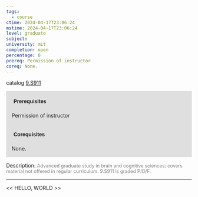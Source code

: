 ```yaml
---
tags:
  - course
ctime: 2024-04-17T23:06:24
mstime: 2024-04-17T23:06:24
level: graduate
subject: 
university: mit
completion: open
percentage: 0
prereq: Permission of instructor
coreq: None.
---
```


catalog [9.S911](http://student.mit.edu/catalog/m9b.html#9.S911)

<span style="display: block; padding: 15px; background-color: rgb(100, 100, 100, 0.2);"><font id="m_prereq3837_0" style="display: block; font-family: Arial, sans-serif; font-weight: bold; padding: 5px">Prerequisites</font><br><span id="prereq3837_0">Permission of instructor</span></span>
<span style="display: block; padding: 15px; background-color: rgb(100, 100, 100, 0.2);"><font id="m_coreq3837_0" style="display: block; font-family: Arial, sans-serif; font-weight: bold; padding: 5px">Corequisites</font><br><span id="coreq3837_0">None.</span></span>

<font style="">Description:</font>
<font style="color: grey; font-size: 0.8rem;">Advanced graduate study in brain and cognitive sciences; covers material not offered in regular curriculum. 9.S911 is graded P/D/F.</font>



---

<< HELLO, WORLD >>
